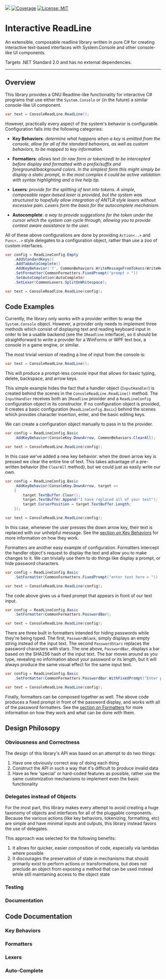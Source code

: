 ![](https://github.com/mattj23/InteractiveReadLine/workflows/CI%20netcore/badge.svg)
[![Coverage](https://codecov.io/gh/mattj23/InteractiveReadLine/branch/master/graph/badge.svg)](https://codecov.io/gh/mattj23/InteractiveReadLine)
[![License: MIT](https://img.shields.io/badge/License-MIT-yellow.svg)](https://opensource.org/licenses/MIT)

# Interactive ReadLine
An extensible, composable readline library written in pure C# for creating interactive text-based interfaces with System.Console and other console-like UI components.

Targets .NET Standard 2.0 and has no external dependencies.

___

## Overview
This library provides a GNU Readline-like functionality for interactive C# programs that use either the `System.Console` or (in the future) a similar console-like UI component. 

```csharp
var text = ConsoleReadLine.ReadLine();
```

However, practically every aspect of the system's behavior is configurable.  Configuration falls into the following categories:
* **Key Behaviors**: *determine what happens when a key is emitted from the console, allow for all of the standard behaviors, as well as custom behaviors, to be mapped to key information.*

* **Formatters**: *allows text (in raw form or tokenized) to be intercepted before display and formatted with a prefix/suffix and foreground/background colors. In the simplest form this might simply be display a static prompt, in the most complex it could be active validation with syntax highlighting and a live help tip.*

* **Lexers**: *provide for the splitting of text into tokens. A simple, composable regex-based lexer is provided, but the system was structured to hopefully allow integration of ANTLR style lexers without excessive pain. Lexers form the basis for the autocomplete mechanism.*

* **Autocomplete**: *a way to provide suggestions for the token under the cursor which the system can cycle through, allowing you to provide context aware assistance to the user.*

All of these above configurations are done by providing `Action<..>` and `Func<..>` style delegates to a configuration object, rather than use a zoo of custom interfaces.

```csharp
var config = ReadLineConfig.Empty
    .AddStandardKeys()
    .AddTabAutoComplete()
    .AddKeyBehavior('?', CommonBehaviors.WriteMessageFromTokens(WriteHelp)) 
    .SetFormatter(CommonFormatters.FixedPrompt("prompt > "))
    .SetAutoCompletion(AutoComplete)
    .SetLexer(CommonLexers.SplitOnWhitespace);

var text = ConsoleReadline.ReadLine(config);
```

## Code Examples
Currently, the library only works with a provider written to wrap the `System.Console` object. However, a provider only needs to implement three methods which consist of displaying text and reading keyboard input in order to be a usable backend (see the `IReadline` interface), so it should be straightforward to write a provider for a WinForms or WPF text box, a console in a game engine, or similar.

The most trivial version of reading a line of input from the console is:

```csharp
var text = ConsoleReadLine.ReadLine();
```
This will produce a prompt-less console input that allows for basic typing, delete, backspace, and arrow keys.

This simple example hides the fact that a handler object (`InputHandler`) is created behind the scenes in the `ConsoleReadLine.ReadLine()` method.  The `InputHandler` receives both an `IReadline` provider and a `ReadLineConfig` configuration object in its constructor. If no configuration object is provided, it creates a basic configuration (`ReadLineConfig.Basic`) behind the scenes which provides character insertion, enter, and the basic editing keys.

We can create a configuration object manually to pass in to the provider.

```csharp
var config = ReadLineConfig.Basic
    .AddKeyBehavior(ConsoleKey.DownArrow, CommonBehaviors.ClearAll);

var text = ConsoleReadLine.ReadLine(config);
```
In this case we've added a new key behavior: when the down arrow key is pressed we clear the entire line of text.  This takes advantage of a pre-written behavior (the `ClearAll` method), but we could just as easily write our own.

```csharp
var config = ReadLineConfig.Basic
    .AddKeyBehavior(ConsoleKey.DownArrow, target =>
    {
        target.TextBuffer.Clear();
        target.TextBuffer.Append("I have replaced all of your text");
        target.CursorPosition = target.TextBuffer.Length;
    });

var text = ConsoleReadLine.ReadLine(config);
```
In this case, whenever the user presses the down arrow key, their text is replaced with our unhelpful message. See the [section on Key Behaviors](#key-behaviors) for more information on how they work.

Formatters are another easy example of configuration.  Formatters intercept the handler object's request to display the text and allow you to make changes to it. We can trivially use them to do things like display a prompt, or hide password characters.

```csharp
var config = ReadLineConfig.Basic
    .SetFormatter(CommonFormatters.FixedPrompt("enter text here > "))

var text = ConsoleReadLine.ReadLine(config);
```
The code above gives us a fixed prompt that appears in front of our text input.

```csharp
var config = ReadLineConfig.Basic
    .SetFormatter(CommonFormatters.PasswordBar);

var text = ConsoleReadLine.ReadLine(config);
```
There are three built in formatters intended for hiding passwords while they're being typed.  The first, `PasswordBlank`, simply displays an empty string instead of the input text.  The second `PasswordStars` replaces the password characters with stars.  The one above, `PasswordBar`, displays a bar based on the SHA256 hash of the input text.  The bar moves around as you type, revealing no information about your password or its length, but it will always produce the same visual effect for the same input text.

```csharp
var config = ReadLineConfig.Basic
    .SetFormatter(CommonFormatters.PasswordBar.WithFixedPrompt("Enter password: "));

var text = ConsoleReadLine.ReadLine(config);
```
Finally, formatters can be composed together as well. The above code produces a fixed prompt in front of the password display, and works with all of the password formatters.  See the [section on Formatters](#formatters) for more information on how they work and what can be done with them.


## Design Philosopy

### Obviousness and Correctness
The design of this library's API was based on an attempt to do two things:
1. Have one obviously correct way of doing each thing
2. Construct the API in such a way that it's difficult to produce invalid data
3. Have as few 'special' or hard-coded features as possible, rather use the same customization mechanisms to implement even the basic functionality

### Delegates instead of Objects
For the most part, this library makes every attempt to avoid creating a huge taxonomy of objects and interfaces for all of the pluggable components.  Because the various actions (like key behaviors, tokenizing, formatting, etc) are simple and have minimal inputs and outputs, this library instead favors the use of delegates. 

This approach was selected for the following benefits:
1. It allows for quicker, easier composition of code, especially via lambdas where possible
1. It discourages the preservation of state in mechanisms that should primarily exist to perform actions or transformations, but does not preclude an object from exposing a method that can be used instead while still maintaining access to the object state

### Testing

### Documentation

## Code Documentation

### Key Behaviors

### Formatters

### Lexers 

### Auto-Complete